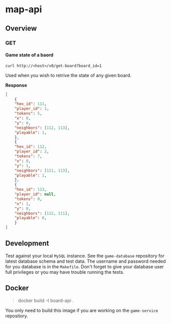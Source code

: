 # map-api

## Overview

### GET

#### Game state of a baord

`curl http://<host>/v0/get-board?board_id=1`

Used when you wish to retrive the state of any given board.

**Response**

``` json
[
    {
    "hex_id": 111,
    "player_id": 1,
    "tokens": 5,
    "x": 0, 
    "y": 0,
    "neighbors": [112, 113],
    "playable": 1,
    },
    {
    "hex_id": 112,
    "player_id": 2,
    "tokens": 7,
    "x": 0,
    "y": 1,
    "neighbors": [111, 113],
    "playable": 1,
    },
    {
    "hex_id": 113,
    "player_id": null,
    "tokens": 0,
    "x": 1,
    "y": 0,
    "neighbors": [112, 111],
    "playable": 0,
    }
]
```

## Development

Test against your local `MySQL` instance. See the `game-database` repository
for latest database schema and test data. The username and password needed for
you database is in the `Makefile`. Don't forget to give your database user full
privileges or you may have trouble running the tests.

## Docker

> docker build -t board-api .

You only need to build this image if you are working on the `game-service`
repository.

